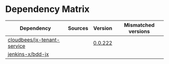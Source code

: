 # Dependency Matrix

Dependency | Sources | Version | Mismatched versions
---------- | ------- | ------- | -------------------
[cloudbees/jx-tenant-service](https://github.com/cloudbees/jx-tenant-service) |  | [0.0.222](https://github.com/cloudbees/jx-tenant-service/releases/tag/v0.0.222) | 
[jenkins-x/bdd-jx](https://github.com/jenkins-x/bdd-jx.git) |  | []() | 
